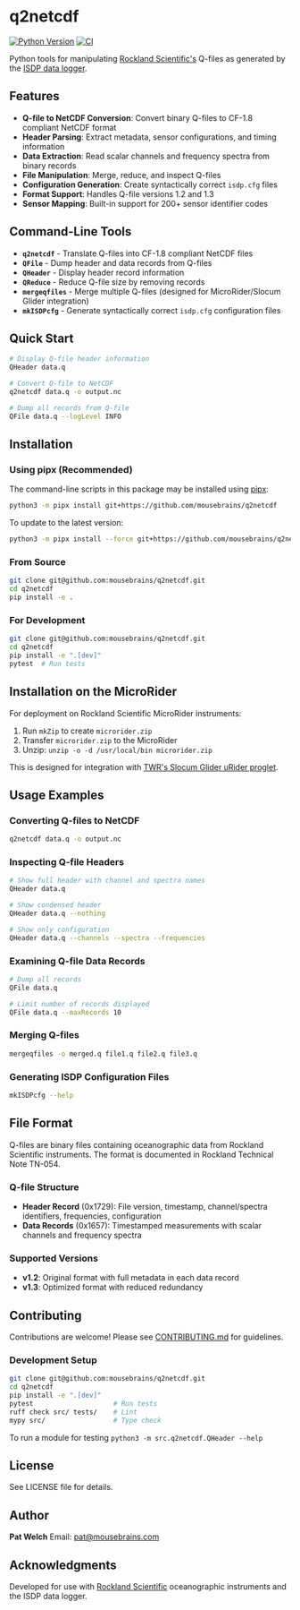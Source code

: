 # q2netcdf

[![Python Version](https://img.shields.io/badge/python-3.11+-blue.svg)](https://www.python.org/downloads/)
[![CI](https://github.com/mousebrains/q2netcdf/actions/workflows/ci.yml/badge.svg)](https://github.com/mousebrains/q2netcdf/actions/workflows/ci.yml)

Python tools for manipulating [Rockland Scientific's](https://rocklandscientific.com) Q-files as generated by the [ISDP data logger](https://rocklandscientific.com/news/rockland-data-logger/).

## Features

- **Q-file to NetCDF Conversion**: Convert binary Q-files to CF-1.8 compliant NetCDF format
- **Header Parsing**: Extract metadata, sensor configurations, and timing information
- **Data Extraction**: Read scalar channels and frequency spectra from binary records
- **File Manipulation**: Merge, reduce, and inspect Q-files
- **Configuration Generation**: Create syntactically correct `isdp.cfg` files
- **Format Support**: Handles Q-file versions 1.2 and 1.3
- **Sensor Mapping**: Built-in support for 200+ sensor identifier codes

## Command-Line Tools

- **`q2netcdf`** - Translate Q-files into CF-1.8 compliant NetCDF files
- **`QFile`** - Dump header and data records from Q-files
- **`QHeader`** - Display header record information
- **`QReduce`** - Reduce Q-file size by removing records
- **`mergeqfiles`** - Merge multiple Q-files (designed for MicroRider/Slocum Glider integration)
- **`mkISDPcfg`** - Generate syntactically correct `isdp.cfg` configuration files

## Quick Start

```bash
# Display Q-file header information
QHeader data.q

# Convert Q-file to NetCDF
q2netcdf data.q -o output.nc

# Dump all records from Q-file
QFile data.q --logLevel INFO
```

## Installation

### Using pipx (Recommended)

The command-line scripts in this package may be installed using [pipx](https://pipx.pypa.io/stable/installation/):

```bash
python3 -m pipx install git+https://github.com/mousebrains/q2netcdf
```

To update to the latest version:

```bash
python3 -m pipx install --force git+https://github.com/mousebrains/q2netcdf
```

### From Source

```bash
git clone git@github.com:mousebrains/q2netcdf.git
cd q2netcdf
pip install -e .
```

### For Development

```bash
git clone git@github.com:mousebrains/q2netcdf.git
cd q2netcdf
pip install -e ".[dev]"
pytest  # Run tests
```

## Installation on the MicroRider

For deployment on Rockland Scientific MicroRider instruments:

1. Run `mkZip` to create `microrider.zip`
2. Transfer `microrider.zip` to the MicroRider
3. Unzip: `unzip -o -d /usr/local/bin microrider.zip`

This is designed for integration with [TWR's Slocum Glider uRider proglet](https://www.teledynemarine.com/brands/webb-research/slocum-glider).

## Usage Examples

### Converting Q-files to NetCDF

```bash
q2netcdf data.q -o output.nc
```

### Inspecting Q-file Headers

```bash
# Show full header with channel and spectra names
QHeader data.q

# Show condensed header
QHeader data.q --nothing

# Show only configuration
QHeader data.q --channels --spectra --frequencies
```

### Examining Q-file Data Records

```bash
# Dump all records
QFile data.q

# Limit number of records displayed
QFile data.q --maxRecords 10
```

### Merging Q-files

```bash
mergeqfiles -o merged.q file1.q file2.q file3.q
```

### Generating ISDP Configuration Files

```bash
mkISDPcfg --help
```

## File Format

Q-files are binary files containing oceanographic data from Rockland Scientific instruments. The format is documented in Rockland Technical Note TN-054.

### Q-file Structure
- **Header Record** (0x1729): File version, timestamp, channel/spectra identifiers, frequencies, configuration
- **Data Records** (0x1657): Timestamped measurements with scalar channels and frequency spectra

### Supported Versions
- **v1.2**: Original format with full metadata in each data record
- **v1.3**: Optimized format with reduced redundancy

## Contributing

Contributions are welcome! Please see [CONTRIBUTING.md](CONTRIBUTING.md) for guidelines.

### Development Setup

```bash
git clone git@github.com:mousebrains/q2netcdf.git
cd q2netcdf
pip install -e ".[dev]"
pytest                    # Run tests
ruff check src/ tests/    # Lint
mypy src/                 # Type check
```

To run a module for testing `python3 -m src.q2netcdf.QHeader --help`

## License

See LICENSE file for details.

## Author

**Pat Welch**
Email: pat@mousebrains.com

## Acknowledgments

Developed for use with [Rockland Scientific](https://rocklandscientific.com) oceanographic instruments and the ISDP data logger.

